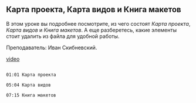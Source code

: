 ## Карта проекта, Карта видов и Книга макетов

В этом уроке вы подробнее посмотрите, из чего состоят *Карта проекта*, *Карта видов* и *Книга макетов*. А еще разберетесь, какие элементы стоит удалить из файла для удобной работы. 

Преподаватель: Иван Скибневский. 

[video](https://player.softculture.cc/embed/online/ARC/ARC_59.21.12_L5-3_Project_Map_View_Map_Layout_Book)

```chapters

01:01 Карта проекта

05:04 Карта видов

07:15 Книга макетов

```